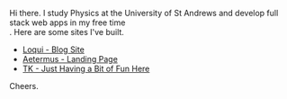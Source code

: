 <p>Hi there. I study Physics at the University of St Andrews and develop full stack web apps in my free time<br/>. Here are some sites I've built. </p>
<ul>
 <li><a href='https://loqui-thenu-k.vercel.app/' target=''>Loqui - Blog Site</a></li>
 <li><a href='https://aeternus-pf-02.vercel.app/' target=''>Aetermus - Landing Page</a></li>
 <li><a href='https://gentle-axolotl-a4924f.netlify.app/' target=''>TK - Just Having a Bit of Fun Here</a></li>
</ul>
<p>Cheers.</p>
